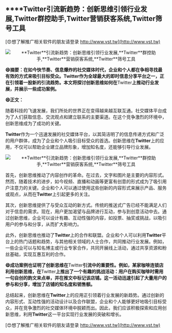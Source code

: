 ## ****Twitter**引流新趋势：创新思维引领行业发展,**Twitter**群控助手,**Twitter**营销获客系统,**Twitter**筛号工具**

[😍想了解推广相关软件的朋友请登录 http://www.vst.tw](http://www.vst.tw)

 <center><img src="https://vst.tw/MP4/tuiguang/png/1.png" alt="**Twitter**引流新趋势：创新思维引领行业发展,**Twitter**群控助手,**Twitter**营销获客系统,**Twitter**筛号工具"></center>

**😄摘要：在如今快节奏、信息爆炸的社交媒体时代，企业和个人都在争相寻找最有效的方式来吸引目标受众。**Twitter**作为全球最大的即时信息分享平台之一，正在引领着一股新的引流趋势。本文将探讨创新思维如何在**Twitter**上推动行业发展，并展示一些成功案例。**

**😄正文：**

随着科技的飞速发展，我们所处的世界正在变得越来越互联互通。社交媒体平台成为了人们获取信息、交流观点和建立联系的主要渠道。在这个竞争激烈的环境中，创新思维成为了成功的关键。

**Twitter**作为一个迅速发展的社交媒体平台，以其简洁明了的信息传递方式和广泛的用户群体，成为了企业和个人吸引目标受众的首选。创新思维在**Twitter**上的应用，不仅可以帮助企业建立品牌形象，增加知名度，还能够引导行业发展。

 <center><img src="https://vst.tw/MP4/tuiguang/png/1.png" alt="**Twitter**引流新趋势：创新思维引领行业发展,**Twitter**群控助手,**Twitter**营销获客系统,**Twitter**筛号工具"></center>

首先，创新思维推动了内容创作的革命。在过去，文字和图片是主要的内容形式。然而，随着技术的进步，如今视频、直播和动画等更富有创意的形式成为了吸引用户注意力的关键。企业和个人可以通过使用这些创新的内容形式来展示产品、服务或观点，从而在**Twitter**上引起更多的关注。

其次，创新思维提供了与受众互动的新方式。传统的推送式广告已经不能满足人们对于信息的需求。现在，用户更加渴望与品牌进行互动，参与到创意活动中去。通过创新思维，企业可以设计有趣、互动性强的内容，如投票、抽奖或挑战，以吸引用户的参与和分享，从而扩大影响力。

此外，创新思维也推动了**Twitter**上的合作和联盟。企业和个人可以利用**Twitter**平台上的热门话题和趋势，与其他相关领域的人士合作，共同推动行业发展。例如，一些企业可以与知名博主或行业专家合作，共同开展线上活动，通过共享资源和粉丝基础，实现互惠互利的合作。

**😄成功案例也证明了创新思维在**Twitter**引流中的重要性。例如，某家咖啡连锁店利用创新思维，在**Twitter**上推出了一个有趣的挑战活动：用户在购买咖啡时需用一句自创的韵文来点单，并在推文中标记该店铺。这一活动迅速引起了大量用户的参与和分享，增加了店铺的知名度和销售额。**

总结起来，创新思维在**Twitter**上的应用正引领着行业发展的新趋势。通过创新的内容形式、互动性强的活动设计以及合作联盟，企业和个人能够更好地吸引目标受众，并在竞争激烈的社交媒体环境中脱颖而出。因此，我们应该积极探索和应用创新思维，利用**Twitter**这一平台实现行业发展的突破和增长。

[😍想了解推广相关软件的朋友请登录 http://www.vst.tw](http://www.vst.tw)



